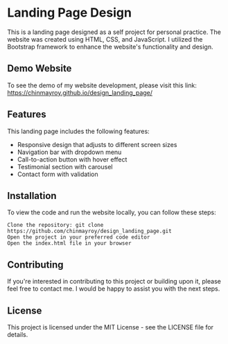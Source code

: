 # Landing Page Design

This is a landing page designed as a self project for personal practice. The website was created using HTML, CSS, and JavaScript. I utilized the Bootstrap framework to enhance the website's functionality and design.
## Demo Website

To see the demo of my website development, please visit this link: https://chinmayroy.github.io/design_landing_page/
## Features

This landing page includes the following features:

- Responsive design that adjusts to different screen sizes
- Navigation bar with dropdown menu
- Call-to-action button with hover effect
- Testimonial section with carousel
- Contact form with validation

## Installation

To view the code and run the website locally, you can follow these steps:

    Clone the repository: git clone https://github.com/chinmayroy/design_landing_page.git
    Open the project in your preferred code editor
    Open the index.html file in your browser

## Contributing

If you're interested in contributing to this project or building upon it, please feel free to contact me. I would be happy to assist you with the next steps.
## License

This project is licensed under the MIT License - see the LICENSE file for details.
